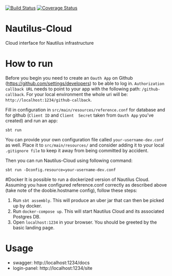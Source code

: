 [![Build Status](https://travis-ci.com/Cryptonomic/Nautilus-Cloud.svg?token=8NXhD5Q5yeNRbmzW1fVc&branch=master)](https://travis-ci.com/Cryptonomic/Nautilus-Cloud) [![Coverage Status](https://coveralls.io/repos/github/Cryptonomic/Nautilus-Cloud/badge.svg?t=eBIu8J)](https://coveralls.io/github/Cryptonomic/Nautilus-Cloud)

# Nautilus-Cloud
Cloud interface for Nautilus infrastructure

# How to run
Before you begin you need to create an `Oauth App` on Github (https://github.com/settings/developers) to be able to 
log in. `Authorization callback URL` needs to point to your app with the following path: `/github-callback`. For 
your local environment the whole uri will be: `http://localhost:1234/github-callback`.  

Fill in configuration in `src/main/resources/reference.conf` for database and for github (`Client ID` and `Client 
Secret` taken from `Oauth App` you've created) and run an app:

```
sbt run
```

You can provide your own configuration file called `your-username-dev.conf` as well. Place it to `src/main/resources/` 
and consider adding it to your local `.gitignore file` to keep it away from being committed by accident. 

Then you can run Nautilus-Cloud using following command:

```
sbt run -Dconfig.resource=your-username-dev.conf
```

#Docker
It is possible to run a dockerized version of Nautilus Cloud. Assuming you have configured reference.conf correctly
as described above (take note of the doobie.hostname config), follow these steps:

1. Run `sbt assembly`. This will produce an uber jar that can then be picked up by docker.
2. Run `docker-compose up`. This will start Nautilus Cloud and its associated Postgres DB.
3. Open `localhost:1234` in your browser. You should be greeted by the basic landing page.

# Usage
* swagger: http://localhost:1234/docs
* login-panel: http://localhost:1234/site